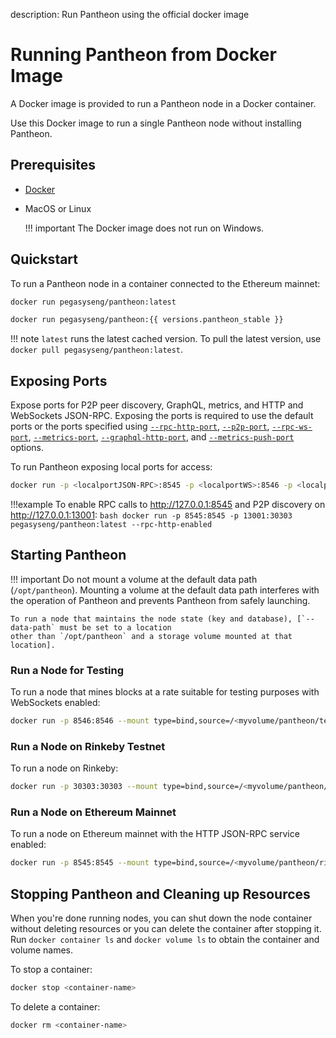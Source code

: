 description: Run Pantheon using the official docker image
<!--- END of page meta data -->

# Running Pantheon from Docker Image

A Docker image is provided to run a Pantheon node in a Docker container. 

Use this Docker image to run a single Pantheon node without installing Pantheon. 

## Prerequisites

* [Docker](https://docs.docker.com/install/)   

* MacOS or Linux 
    
    !!! important 
        The Docker image does not run on Windows. 

## Quickstart

To run a Pantheon node in a container connected to the Ethereum mainnet: 

```bash tab="latest"
docker run pegasyseng/pantheon:latest
```

```bash tab="{{ versions.pantheon_stable }}"
docker run pegasyseng/pantheon:{{ versions.pantheon_stable }}
```

!!! note
    `latest` runs the latest cached version. To pull the latest version, use `docker pull pegasyseng/pantheon:latest`. 
 
## Exposing Ports

Expose ports for P2P peer discovery, GraphQL, metrics, and HTTP and WebSockets JSON-RPC. Exposing the ports is required to use the 
default ports or the ports specified using [`--rpc-http-port`](../Reference/Pantheon-CLI-Syntax.md#rpc-http-port), 
[`--p2p-port`](../Reference/Pantheon-CLI-Syntax.md#p2p-port), [`--rpc-ws-port`](../Reference/Pantheon-CLI-Syntax.md#rpc-ws-port), 
[`--metrics-port`](../Reference/Pantheon-CLI-Syntax.md#metrics-port), [`--graphql-http-port`](../Reference/Pantheon-CLI-Syntax.md#graphql-http-port), 
and [`--metrics-push-port`](../Reference/Pantheon-CLI-Syntax.md#metrics-push-port) options.

To run Pantheon exposing local ports for access: 
```bash
docker run -p <localportJSON-RPC>:8545 -p <localportWS>:8546 -p <localportP2P>:30303 pegasyseng/pantheon:latest --rpc-http-enabled --rpc-ws-enabled
```

!!!example
    To enable RPC calls to http://127.0.0.1:8545 and P2P discovery on http://127.0.0.1:13001:
    ```bash
    docker run -p 8545:8545 -p 13001:30303 pegasyseng/pantheon:latest --rpc-http-enabled
    ```
     
## Starting Pantheon 

!!! important 
    Do not mount a volume at the default data path (`/opt/pantheon`). Mounting a volume at the default 
    data path interferes with the operation of Pantheon and prevents Pantheon from safely launching. 
    
    To run a node that maintains the node state (key and database), [`--data-path` must be set to a location
    other than `/opt/pantheon` and a storage volume mounted at that location]. 

### Run a Node for Testing 

To run a node that mines blocks at a rate suitable for testing purposes with WebSockets enabled: 
```bash
docker run -p 8546:8546 --mount type=bind,source=/<myvolume/pantheon/testnode>,target=/var/lib/pantheon pegasyseng/pantheon:latest --miner-enabled --miner-coinbase fe3b557e8fb62b89f4916b721be55ceb828dbd73 --rpc-ws-enabled --network=dev --data-path=/var/lib/pantheon
```

### Run a Node on Rinkeby Testnet 

To run a node on Rinkeby: 
```bash
docker run -p 30303:30303 --mount type=bind,source=/<myvolume/pantheon/rinkeby>,target=/var/lib/pantheon pegasyseng/pantheon:latest --network=rinkeby --data-path=/var/lib/pantheon
```

### Run a Node on Ethereum Mainnet 

To run a node on Ethereum mainnet with the HTTP JSON-RPC service enabled: 
```bash
docker run -p 8545:8545 --mount type=bind,source=/<myvolume/pantheon/rinkeby>,target=/var/lib/pantheon  -p 30303:30303 pegasyseng/pantheon:latest --rpc-http-enabled --data-path=/var/lib/pantheon
```

## Stopping Pantheon and Cleaning up Resources

When you're done running nodes, you can shut down the node container without deleting resources or 
you can delete the container after stopping it. Run `docker container ls` and `docker volume ls` to 
obtain the container and volume names. 

To stop a container:
```bash
docker stop <container-name>
```

To delete a container:
```bash
docker rm <container-name>
```
